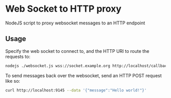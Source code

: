 # Web Socket to HTTP proxy

NodeJS script to proxy websocket messages to an HTTP endpoint

## Usage

Specify the web socket to connect to, and the HTTP URI to route the requests to:

```sh
nodejs ./websocket.js wss://socket.example.org http://localhost/callback
```

To send messages back over the websocket, send an HTTP POST request like so:

```sh
curl http://localhost:9145 --data '{"message":"Hello world!"}'
```